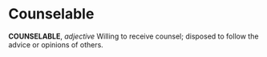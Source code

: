 # Counselable

**COUNSELABLE**, _adjective_ Willing to receive counsel; disposed to follow the advice or opinions of others.